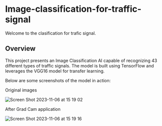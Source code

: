 
<!DOCTYPE html>
<html lang="en">
<head>
    <meta charset="UTF-8">
    <meta http-equiv="X-UA-Compatible" content="IE=edge">
    <meta name="viewport" content="width=device-width, initial-scale=1.0">

</head>
<body>

<h1>Image-classification-for-traffic-signal</h1>

<p>Welcome to the clasification for trafic signal.</p>

<h2>Overview</h2>
<p>This project presents an Image Classification AI capable of recognizing 43 different types of traffic signals.
The model is built using TensorFlow and leverages the VGG16 model for transfer learning.</p>

<p>Below are some screenshots of the model in action:</p>
<p>Original images</p>
<img alt="Screen Shot 2023-11-06 at 15 19 02" src="https://github.com/Tommy1125/Youtuber-API/assets/103258148/512d49e4-0113-4d93-871c-7c1229987dd4">
<p>After Grad Cam application</p>
<img alt="Screen Shot 2023-11-06 at 15 19 16" src="https://github.com/Tommy1125/Youtuber-API/assets/103258148/138c49b5-f0ba-4920-9251-961ac722330d">
